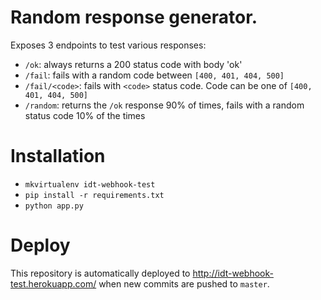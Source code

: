 # Random response generator.
Exposes 3 endpoints to test various responses:

* `/ok`: always returns a 200 status code with body 'ok'
* `/fail`: fails with a random code between `[400, 401, 404, 500]`
* `/fail/<code>`:  fails with `<code>` status code. Code can be one of `[400, 401, 404, 500]`
* `/random`: returns the `/ok` response 90% of times, fails with a random status code 10% of the times

# Installation

* `mkvirtualenv idt-webhook-test`
* `pip install -r requirements.txt`
* `python app.py`

# Deploy

This repository is automatically deployed to
http://idt-webhook-test.herokuapp.com/ when new commits are pushed to `master`.
